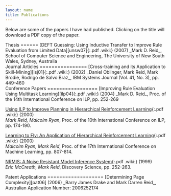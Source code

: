 ```yaml
---
layout: name
title: Publications
---
```


Below are some of the papers I have had published. Clicking on the title will
download a PDF copy of the paper.

<div class="section" markdown="1">
Thesis
======
[DEFT Guessing: Using Inductive Transfer to Improve Rule Evaluation from Limited Data][unsw07]{:.pdf .wiki:} (2007)   
_Mark D. Reid_, School of Computer Science and Engineering, 
The University of New South Wales, Sydney, Australia
</div>

<div class="section" markdown="1">
Journal Articles
================
[Cross-training and its Application to Skill-Mining][isj01]{:.pdf .wiki:} (2002)   
_Daniel Oblinger, Mark Reid, Mark Brodie, Rodrigo de Salvo Braz_, 
IBM Systems Journal (Vol. 41, No. 3), pp. 449-460
</div>

<div class="section" markdown="1">
Conference Papers
=================
[Improving Rule Evaluation Using Multitask Learning][ilp04]{:.pdf .wiki:} (2004)   
_Mark D. Reid_, 
Proc. of the 14th International Conference on ILP, pp. 252-269

[Using ILP to Improve Planning in Hierarchical Reinforcement Learning][ilp00]{:.pdf .wiki:} (2000)   
_Mark Reid, Malcolm Ryan_,
Proc. of the 10th International Conference on ILP, pp. 174-190.

[Learning to Fly: An Application of Hierarchical Reinforcement Learning][icml00]{:.pdf .wiki:} (2000)   
_Malcolm Ryan, Mark Reid_,
Proc. of the 17th International Conference on Machine Learning, pp. 807-814.

[NRMIS: A Noise Resistant Model Inference System][ds99]{:.pdf .wiki:} (1999)   
_Eric McCreath, Mark Reid_,
Discovery Science, pp. 252-263.
</div>

<div class="section" markdown="1">
Patent Applications
===================
[Determining Page Complexity][pat06] (2006)   
_Barry James Drake and Mark Darren Reid_,
Australian Application Number: 2006252174
</div>

[unsw07]: /~mreid/files/pubs/unsw07.pdf
[isj01]: /~mreid/files/pubs/isj02.pdf
[ilp04]: /~mreid/files/pubs/ilp04.pdf
[ilp00]: /~mreid/files/pubs/ilp00.pdf
[icml00]: /~mreid/files/pubs/icml00.pdf
[ds99]: /~mreid/files/pubs/ds99.pdf

[pat06]: http://pericles.ipaustralia.gov.au/ols/searching/patsearch/search_section.jsp?sectionCode=DTL&keyNo=2006252174&type=S
